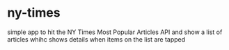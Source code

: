 # ny-times
simple app to hit the NY Times Most Popular Articles API and show a list of articles  whihc shows details when items on the list are tapped
